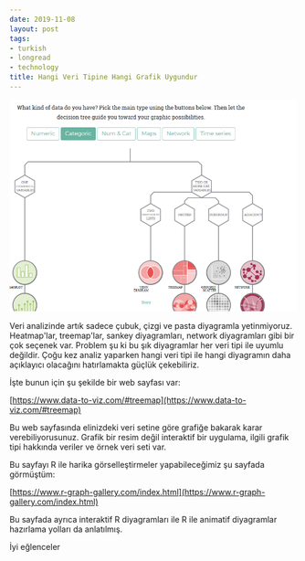 ```yaml
---
date: 2019-11-08
layout: post
tags:
- turkish
- longread
- technology
title: Hangi Veri Tipine Hangi Grafik Uygundur
---
```


![](/images/2019-11-08-14_38_40-from-data-to-viz-_-find-the-graphic-you-need.png)

Veri analizinde artık sadece çubuk, çizgi ve pasta diyagramla yetinmiyoruz. Heatmap'lar, treemap'lar, sankey diyagramları, network diyagramları gibi bir çok seçenek var. Problem şu ki bu şık diyagramlar her veri tipi ile uyumlu değildir. Çoğu kez analiz yaparken hangi veri tipi ile hangi diyagramın daha açıklayıcı olacağını hatırlamakta güçlük çekebiliriz.

İşte bunun için şu şekilde bir web sayfası var:

[https://www.data-to-viz.com/#treemap](https://www.data-to-viz.com/#treemap)

Bu web sayfasında elinizdeki veri setine göre grafiğe bakarak karar verebiliyorusunuz. Grafik bir resim değil interaktif bir uygulama, ilgili grafik tipi hakkında veriler ve örnek veri seti var.

Bu sayfayı R ile harika görselleştirmeler yapabileceğimiz şu sayfada görmüştüm:

[https://www.r-graph-gallery.com/index.html](https://www.r-graph-gallery.com/index.html)

Bu sayfada ayrıca interaktif R diyagramları ile R ile animatif diyagramlar hazırlama yolları da anlatılmış.

İyi eğlenceler
